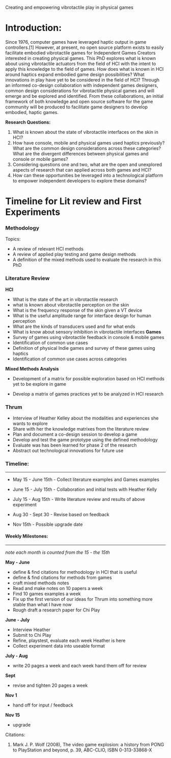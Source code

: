 Creating and empowering vibrotactile play in physical games 

# Introduction:

Since 1976, computer games have leveraged haptic output in   game controllers.[1] However, at present, no open source platform exists to easily facilitate embodied vibrotactile games for Independent Games Creators interested in creating physical games. This PhD explores what is known about using vibrotactile actuators from the field of HCI with the intent to apply this knowledge to the field of games. How does what is known in HCI around haptics expand embodied game design possibilities? What innovations in play have yet to be considered in the field of HCI? Through an informed co-design collaboration with independent games designers, common design considerations for vibrotactile physical games and will emerge and be explored and identified. From these collaborations, an initial framework of both knowledge and open source software for the game community will be produced to facilitate game designers to develop embodied, haptic games. 

**Research Questions:**
1. What is known about the state of vibrotactile interfaces on the skin in HCI?  
2. How have console, mobile and physical games used haptics previously? What are the common design considerations across  these categories? What are the divergent differences between  physical games and console or mobile games? 
3. Considering questions one and two, what are the open and unexplored aspects of research that can applied across both games and HCI?  
4. How can these opportunities be leveraged into a technological platform to empower independent developers to explore these domains? 

# Timeline for Lit review and First Experiments

### Methodology
Topics: 
* A review of relevant HCI methods 
* A review of applied play testing and game design methods 
* A definition of the mixed methods used to evaluate the research in this PhD 

### Literature Review  
**HCI**
* What is the state of the art in vibrotactile research 
* what is known about vibrotactile perception on the skin
* What is the frequency response of the skin given a VT device 
* What is the useful amplitude range for interface design for human perception 
* What are the kinds of transducers used and for what ends 
* What is know about sensory inhibition in vibrotactile interfaces 
**Games** 
* Survey of games using vibrotactile feedback in console & mobile games
* Identification of common use cases 
* Definition of physical Indie games and survey of these games using haptics 
* Identification of common use cases across categories 

**Mixed Methods Analysis**
* Development of a matrix for possible exploration based on HCI methods yet to be explore in game

* Develop a matrix of games practices yet to be analyzed in HCI research 

### Thrum
* Interview of Heather Kelley about the modalities and experiences she wants to explore
* Share with her the knowledge matrixes from the literature review
* Plan and document a co-design session to develop a game 
* Develop and test the game prototype using the defined methodology 
* Evaluate was has been learned for phase 2 of the research 
* Abstract out technological innovations for future use 

### Timeline: 
---- 
* May 15 - June 15th - Collect literature examples and Games examples 

* June 15 - July 15th - Collaboration and initial tests with Heather Kelly 

*  July 15 - Aug 15th - Write literature review and results of above experiment  

* Aug 30 - Sept 30 - Revise based on feedback 

* Nov 15th - Possible upgrade date 
	 
#### Weekly Milestones: 
---- 
_note each month is counted from the 15 - the 15th_ 

**May - June**
  * define & find citations for methodology in HCI that is useful
* define & find citations for methods from games 
* craft mixed methods notes
* Read and make notes on 10 papers a week 
* Find 10 games examples a week 
* Fix up the first version of our ideas for Thrum into something more stable than what I have now
* Rough draft a research paper for Chi Play 


**June - July**
* Interview Heather
* Submit to Chi Play 
* Refine, playstest, evaluate each week Heather is here 
* Collect experiment data into useable format 


**July - Aug**
* write 20 pages a week and each week hand them off for review 


**Sept**
* revise and tighten 20 pages a week 


**Nov 1**
* hand off for input / feedback 


**Nov 15**
* upgrade 

Citations: 
1.  Mark J. P. Wolf (2008), The video game explosion: a history from PONG to PlayStation and beyond, p. 39, ABC-CLIO, ISBN 0-313-33868-X 

	 